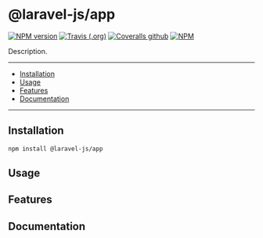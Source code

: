 # @laravel-js/app

[![NPM version](https://img.shields.io/npm/v/@laravel-js/app.svg?style=flat-square)](https://www.npmjs.com/package/@laravel-js/app)
[![Travis (.org)](https://img.shields.io/travis/com/linhntaim/@laravel-js/app?style=flat-square)](https://app.travis-ci.com/github/linhntaim/@laravel-js/app)
[![Coveralls github](https://img.shields.io/coveralls/github/linhntaim/@laravel-js/app?style=flat-square)](https://coveralls.io/github/linhntaim/@laravel-js/app)
[![NPM](https://img.shields.io/npm/l/@laravel-js/app?style=flat-square)](https://github.com/linhntaim/@laravel-js/app/blob/master/LICENSE)

Description.

---

- [Installation](#installation)
- [Usage](#usage)
- [Features](#features)
- [Documentation](#documentation)

---

## Installation

```bash
npm install @laravel-js/app
```

## Usage

## Features

## Documentation
